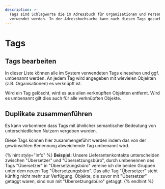```yaml
---
description: >-
  Tags sind Schlagworte die im Adressbuch für Organisationen und Personen
  verwendet werden. In der Adressbuchsuche kann nach diesen Tags gesucht werden.
---
```


# Tags

## Tags bearbeiten

In dieser Liste können alle im System verwendeten Tags einesehen und ggf. umbenannt werden. An jedem Tag wird angegeben mit wievielen Objekten \(z.B. Organisationen\) es verknüpft ist.

Wird ein Tag gelöscht, wird es aus allen verknüpften Objekten entfernt. Wird es umbenannt gilt dies auch für alle verknüpften Objekte.

## Duplikate zusammenführen

Es kann vorkommen dass Tags mit ähnlicher semantischer Bedeutung von unterschiedlichen Nutzern vergeben wurden. 

Diese Tags können hier zusammengeführt werden indem das von der gewünschten Benennung abweichende Tag umbenannt wird.

{% hint style="info" %}
**Beispiel:** Unsere Lieferantenkontakte unterscheiden zwischen "Übersetzer" und "Übersetzungsbüro", durch umbenennen des Tags "Übersetzer" in "Übersetzungsbüro" vereine ich die beiden Gruppen unter dem neuen Tag "Übersetzungsbüro". Das alte Tag "Übersetzer" steht künftig nicht mehr zur Verfügung. Objekte, die zuvor mit "Übersetzer" getaggt waren, sind nun mit "Übersetzungsbüro" getaggt.
{% endhint %}

